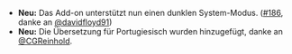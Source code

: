 * **Neu:** Das Add-on unterstützt nun einen dunklen System-Modus. ([#186](https://github.com/rugk/offline-qr-code/issues/186), danke an [@davidfloyd91](https://github.com/davidfloyd91))
* **Neu:** Die Übersetzung für Portugiesisch wurden hinzugefügt, danke an [@CGReinhold](https://github.com/CGReinhold).
